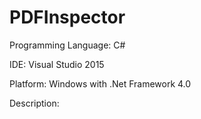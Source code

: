 # PDFInspector

Programming Language: C#

IDE: Visual Studio 2015

Platform: Windows with .Net Framework 4.0


Description:

